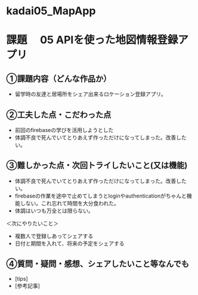 # kadai05_MapApp
# 課題　 05 APIを使った地図情報登録アプリ

## ①課題内容（どんな作品か）
- 留学時の友達と居場所をシェア出来るロケーション登録アプリ。

## ②工夫した点・こだわった点
- 前回のfirebaseの学びを活用しようとした
- 体調不良で死んでいてとりあえず作っただけになってしまった。改善したい。

## ③難しかった点・次回トライしたいこと(又は機能)
- 体調不良で死んでいてとりあえず作っただけになってしまった。改善したい。
- firebaseの作業を途中で止めてしまうとloginやauthenticationがちゃんと機能しない。これ忘れて時間を大分食われた。
- 体調はいつも万全とは限らない。

＜次にやりたいこと＞
- 複数人で登録しあってシェアする
- 日付と期間を入れて、将来の予定をシェアする

## ④質問・疑問・感想、シェアしたいこと等なんでも
- [tips]
- [参考記事]
